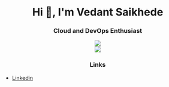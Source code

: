 <h1 align="center">Hi 👋, I'm Vedant Saikhede</h1>
<h3 align="center">Cloud and DevOps Enthusiast</h3>


<p align="center">

<p align="center">
  <a href="https://skillicons.dev">
    <img src="https://skillicons.dev/icons?i=c,cpp,java,mysql,aws,gcp,azure,py,linux,css,html,docker,eclipse," />
    <br>
    <img src="https://skillicons.dev/icons?i=git,github,gitlab,js,mongodb,ps,vscode," />
    
  </a>
</p>
<h3 align="center">Links</h3>
<link
  rel="stylesheet"
  href="https://cdn.jsdelivr.net/gh/dheereshagrwal/colored-icons@1.7.3/src/app/ci.min.css"
/>

- [Linkedin](https://www.linkedin.com/in/vedant-saikhede-a94a2a21b/)









